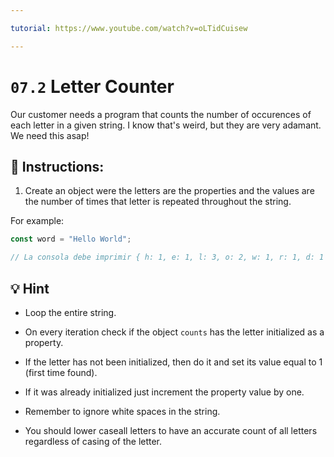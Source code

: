 ```yaml
---

tutorial: https://www.youtube.com/watch?v=oLTidCuisew

---
```


# `07.2` Letter Counter

Our customer needs a program that counts the number of occurences of each letter in a given string. I know that's weird, but they are very adamant. We need this asap! 

## :pencil: Instructions:

1. Create an object were the letters are the properties and the values are the number of times that letter is repeated throughout the string. 

For example:

```js
const word = "Hello World";

// La consola debe imprimir { h: 1, e: 1, l: 3, o: 2, w: 1, r: 1, d: 1 }
```

## :bulb: Hint

+ Loop the entire string.

+ On every iteration check if the object `counts` has the letter initialized as a property.

+ If the letter has not been initialized, then do it and set its value equal to 1 (first time found).

+ If it was already initialized just increment the property value by one.

+ Remember to ignore white spaces in the string.

+ You should lower caseall letters to have an accurate count of all letters regardless of casing of the letter.
